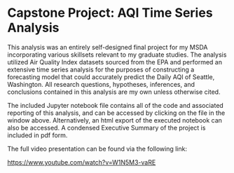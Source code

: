 # Capstone Project: AQI Time Series Analysis

This analysis was an entirely self-designed final project for my MSDA incorporating various skillsets relevant to my graduate studies. The analysis utilized Air Quality Index datasets sourced from the EPA and performed an extensive time series analysis for the purposes of constructing a forecasting model that could accurately predict the Daily AQI of Seattle, Washington. All research questions, hypotheses, inferences, and conclusions contained in this analysis are my own unless otherwise cited.

The included Jupyter notebook file contains all of the code and associated reporting of this analysis, and can be accessed by clicking on the file in the window above. Alternatively, an html export of the executed notebook can also be accessed. A condensed Executive Summary of the project is included in pdf form.

The full video presentation can be found via the following link:

https://www.youtube.com/watch?v=W1N5M3-vaRE
